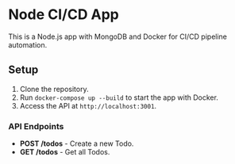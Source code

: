 # Node CI/CD App

This is a Node.js app with MongoDB and Docker for CI/CD pipeline automation.

## Setup

1. Clone the repository.
2. Run `docker-compose up --build` to start the app with Docker.
3. Access the API at `http://localhost:3001`.

### API Endpoints

- **POST /todos** - Create a new Todo.
- **GET /todos** - Get all Todos.
